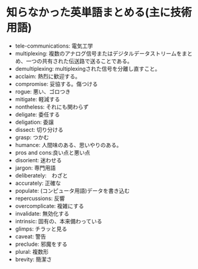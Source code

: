# 知らなかった英単語まとめる(主に技術用語)

- tele-communications: 電気工学
- multiplexing: 複数のアナログ信号またはデジタルデータストリームをまとめ、一つの共有された伝送路で送ることである。
- demultiplexing: multiplexingされた信号を分離し直すこと。
- acclaim: 熱烈に歓迎する。
- compromise: 妥協する。傷つける
- rogue: 悪い、ゴロつき
- mitigate: 軽減する
- nontheless: それにも関わらず
- deligate: 委任する
- deligation: 委譲
- dissect: 切り分ける
- grasp: つかむ
- humance: 人間味のある、思いやりのある。
- pros and cons:良い点と悪い点
- disorient: 迷わせる
- jargon: 専門用語
- deliberately:　わざと
- accurately: 正確な
- populate: (コンピュータ用語)データを書き込む
- repercussions: 反響
- overcomplicate: 複雑にする
- invalidate: 無効化する
- intrinsic: 固有の、本来備わっている
- glimps: チラッと見る
- caveat: 警告
- preclude: 邪魔をする
- plural: 複数形
- brevity: 簡潔さ